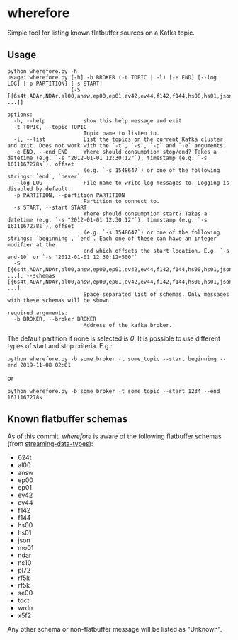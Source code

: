 # wherefore

Simple tool for listing known flatbuffer sources on a Kafka topic.


## Usage

```
python wherefore.py -h
usage: wherefore.py [-h] -b BROKER (-t TOPIC | -l) [-e END] [--log LOG] [-p PARTITION] [-s START]
                    [-S [{6s4t,ADAr,NDAr,al00,answ,ep00,ep01,ev42,ev44,f142,f144,hs00,hs01,json,mo01,ns10,pl72,rf5k,se00,senv,tdct,wrdn,x5f2} ...]]

options:
  -h, --help            show this help message and exit
  -t TOPIC, --topic TOPIC
                        Topic name to listen to.
  -l, --list            List the topics on the current Kafka cluster and exit. Does not work with the `-t`, `-s`, `-p` and `-e` arguments.
  -e END, --end END     Where should consumption stop/end? Takes a datetime (e.g. `-s "2012-01-01 12:30:12"`), timestamp (e.g. `-s 1611167278s`), offset
                        (e.g. `-s 1548647`) or one of the following strings: `end`, `never`.
  --log LOG             File name to write log messages to. Logging is disabled by default.
  -p PARTITION, --partition PARTITION
                        Partition to connect to.
  -s START, --start START
                        Where should consumption start? Takes a datetime (e.g. `-s "2012-01-01 12:30:12"`), timestamp (e.g. `-s 1611167278s`), offset
                        (e.g. `-s 1548647`) or one of the following strings: `beginning`, `end`. Each one of these can have an integer modifier at the
                        end which offsets the start location. E.g. `-s end-10` or `-s "2012-01-01 12:30:12+500"`
  -S [{6s4t,ADAr,NDAr,al00,answ,ep00,ep01,ev42,ev44,f142,f144,hs00,hs01,json,mo01,ns10,pl72,rf5k,se00,senv,tdct,wrdn,x5f2} ...], --schemas [{6s4t,ADAr,NDAr,al00,answ,ep00,ep01,ev42,ev44,f142,f144,hs00,hs01,json,mo01,ns10,pl72,rf5k,se00,senv,tdct,wrdn,x5f2} ...]
                        Space-separated list of schemas. Only messages with these schemas will be shown.

required arguments:
  -b BROKER, --broker BROKER
                        Address of the kafka broker.
```

The default partition if none is selected is _0_. It is possible to use different types of start and stop criteria. E.g.:
```
python wherefore.py -b some_broker -t some_topic --start beginning --end 2019-11-08 02:01
```
or
```
python wherefore.py -b some_broker -t some_topic --start 1234 --end 1611167278s
```

## Known flatbuffer schemas

As of this commit, *wherefore* is aware of the following flatbuffer schemas (from [streaming-data-types](https://github.com/ess-dmsc/streaming-data-types)):

* 624t
* al00
* answ
* ep00
* ep01
* ev42
* ev44
* f142
* f144
* hs00
* hs01
* json
* mo01
* ndar
* ns10
* pl72
* rf5k
* rf5k
* se00
* tdct
* wrdn
* x5f2

 
 Any other schema or non-flatbuffer message will be listed as "Unknown".
 
